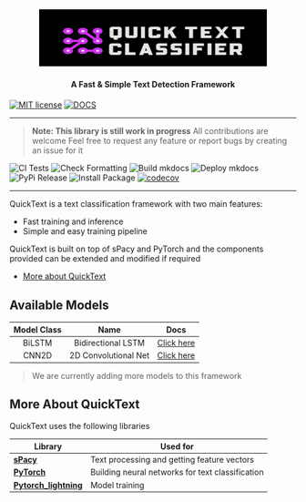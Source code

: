 
<div align="center">
    <img src="images/banner.jpg" width=400 height=100 alt="Banner">
	<h4 align="center"> A Fast & Simple Text Detection Framework  <h4>

</div>

[![MIT license](https://img.shields.io/badge/License-MIT-blue.svg)](https://lbesson.mit-license.org/)
[![DOCS](https://img.shields.io/badge/Docs-latest-green.svg)](https://picturate.github.io/quickTextCassifier/) 


* * * * *
>**Note: This library is still work in progress**
    All contributions are welcome
    Feel free to request any feature or report bugs by creating an issue for it

![CI Tests](https://github.com/picturate/qtc/workflows/CI%20Tests/badge.svg)
![Check Formatting](https://github.com/picturate/qtc/workflows/Check%20Formatting/badge.svg)
![Build mkdocs](https://github.com/picturate/qtc/workflows/Build%20mkdocs/badge.svg)
![Deploy mkdocs](https://github.com/picturate/qtc/workflows/Deploy%20mkdocs/badge.svg)
![PyPi Release](https://github.com/picturate/qtc/workflows/PyPi%20Release/badge.svg)
![Install Package](https://github.com/picturate/qtc/workflows/Install%20Package/badge.svg)
[![codecov](https://codecov.io/gh/picturate/qtc/branch/master/graph/badge.svg)](https://codecov.io/gh/picturate/qtc)
* * * * *

QuickText is a text classification framework with two main features:
- Fast training and inference
- Simple and easy training pipeline 

QuickText is built on top of sPacy and PyTorch and the components provided can be extended and modified if required

- [More about QuickText](#more-about-quicktext)


## Available Models

| Model Class | Name | Docs |
|:-----------:|:---------------------------------------------:|:-------------:|
| BiLSTM | Bidirectional LSTM  | [Click here]() |
| CNN2D| 2D Convolutional Net  | [Click here]() |

> We are currently adding more models to this framework

## More About QuickText

QuickText uses the following libraries

| Library | Used for |
| ---- | --- |
| [**sPacy**](https://spacy.io/) | Text processing and getting feature vectors |
| [**PyTorch**](https://pytorch.org/) | Building neural networks for text classification |
| [**Pytorch_lightning**](https://pytorch-lightning.readthedocs.io/en/stable/) | Model training |

